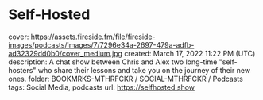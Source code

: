 # Self-Hosted

cover: https://assets.fireside.fm/file/fireside-images/podcasts/images/7/7296e34a-2697-479a-adfb-ad32329dd0b0/cover_medium.jpg
created: March 17, 2022 11:22 PM (UTC)
description: A chat show between Chris and Alex two long-time "self-hosters" who share their lessons and take you on the journey of their new ones.
folder: BOOKMRKS-MTHRFCKR / SOCIAL-MTHRFCKR / Podcasts
tags: Social Media, podcasts
url: https://selfhosted.show